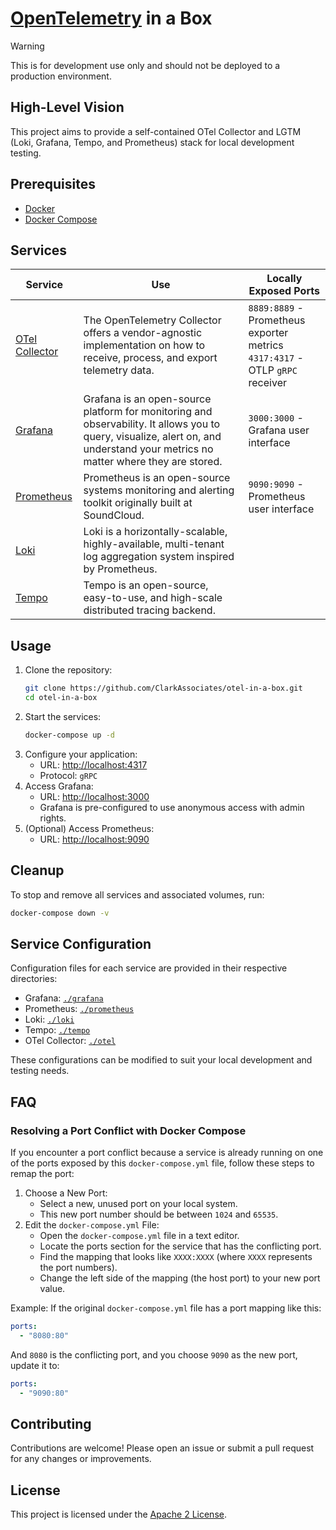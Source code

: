 ﻿
# [OpenTelemetry](https://opentelemetry.io/) in a Box

> [!WARNING]
> This is for development use only and should not be deployed to a production environment.

## High-Level Vision
This project aims to provide a self-contained OTel Collector and LGTM (Loki, Grafana, Tempo, and Prometheus) stack for local development testing.

## Prerequisites
- [Docker](https://www.docker.com/)
- [Docker Compose](https://docs.docker.com/compose/)

## Services
| Service                                                    | Use                                                                                                                                                                            | Locally Exposed Ports                                                             |
|------------------------------------------------------------|--------------------------------------------------------------------------------------------------------------------------------------------------------------------------------|-----------------------------------------------------------------------------------|
| [OTel Collector](https://opentelemetry.io/docs/collector/) | The OpenTelemetry Collector offers a vendor-agnostic implementation on how to receive, process, and export telemetry data.                                                     | `8889:8889` - Prometheus exporter metrics<br />`4317:4317` - OTLP `gRPC` receiver |
| [Grafana](https://grafana.com/)                            | Grafana is an open-source platform for monitoring and observability. It allows you to query, visualize, alert on, and understand your metrics no matter where they are stored. | `3000:3000` - Grafana user interface                                              |
| [Prometheus](https://prometheus.io/)                       | Prometheus is an open-source systems monitoring and alerting toolkit originally built at SoundCloud.                                                                           | `9090:9090` - Prometheus user interface                                           |
| [Loki](https://grafana.com/oss/loki/)                      | Loki is a horizontally-scalable, highly-available, multi-tenant log aggregation system inspired by Prometheus.                                                                 |                                                                                   |
| [Tempo](https://grafana.com/oss/tempo/)                    | Tempo is an open-source, easy-to-use, and high-scale distributed tracing backend.                                                                                              |                                                                                   |

## Usage
1. Clone the repository:
   ```bash
   git clone https://github.com/ClarkAssociates/otel-in-a-box.git
   cd otel-in-a-box
   ```
2. Start the services:
   ```bash
   docker-compose up -d
   ```
3. Configure your application:
   - URL: [http://localhost:4317](http://localhost:4317)
   - Protocol: `gRPC`
4. Access Grafana:
   - URL: [http://localhost:3000](http://localhost:3000)
   - Grafana is pre-configured to use anonymous access with admin rights.
5. (Optional) Access Prometheus:
   - URL: [http://localhost:9090](http://localhost:9090)

## Cleanup
To stop and remove all services and associated volumes, run:
```bash
docker-compose down -v
```
## Service Configuration
Configuration files for each service are provided in their respective directories:
- Grafana: [`./grafana`](./grafana)
- Prometheus: [`./prometheus`](./prometheus)
- Loki: [`./loki`](./loki)
- Tempo: [`./tempo`](./tempo)
- OTel Collector: [`./otel`](./otel)

These configurations can be modified to suit your local development and testing needs.

## FAQ

### Resolving a Port Conflict with Docker Compose
If you encounter a port conflict because a service is already running on one of the ports exposed by this `docker-compose.yml` file, follow these steps to remap the port:

1) Choose a New Port:
   - Select a new, unused port on your local system.
   - This new port number should be between `1024` and `65535`.
2) Edit the `docker-compose.yml` File:
   - Open the `docker-compose.yml` file in a text editor.
   - Locate the ports section for the service that has the conflicting port.
   - Find the mapping that looks like `XXXX:XXXX` (where `XXXX` represents the port numbers).
   - Change the left side of the mapping (the host port) to your new port value.

Example:
If the original `docker-compose.yml` file has a port mapping like this:

```yaml
ports:
  - "8080:80"
```
And `8080` is the conflicting port, and you choose `9090` as the new port, update it to:
```yaml
ports:
  - "9090:80"
```

## Contributing
Contributions are welcome! Please open an issue or submit a pull request for any changes or improvements.

## License
This project is licensed under the [Apache 2 License](LICENSE).
